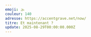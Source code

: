 ```yaml
---
emoji: 🌫
couleur: 140
adresse: https://accentgrave.net/now/
titre: Et maintenant ?
update: 2025-08-29T00:00:00.000Z
---
```


